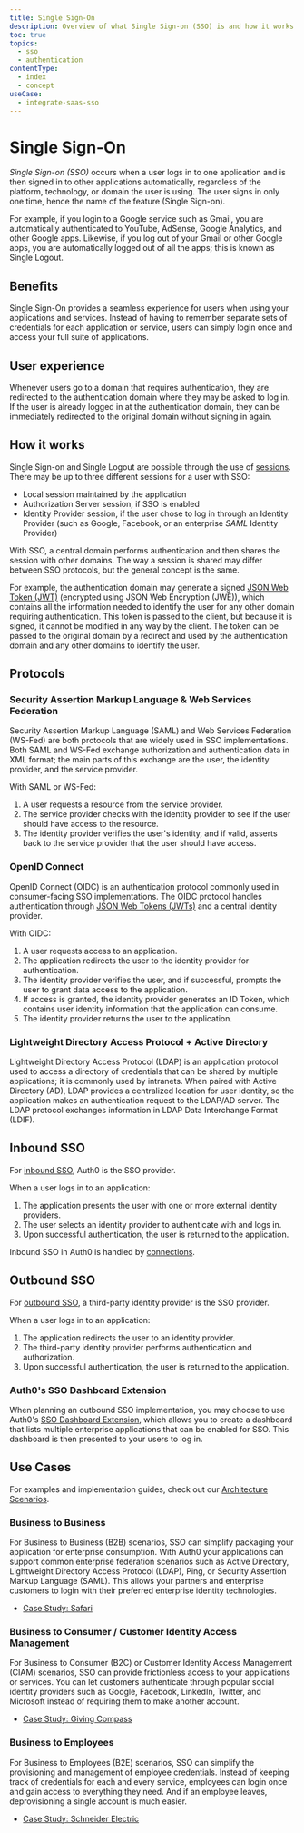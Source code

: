 ```yaml
---
title: Single Sign-On
description: Overview of what Single Sign-on (SSO) is and how it works.
toc: true
topics:
  - sso
  - authentication
contentType:
  - index
  - concept
useCase:
  - integrate-saas-sso
---
```


# Single Sign-On

<dfn data-key="single-sign-on">Single Sign-on (SSO)</dfn> occurs when a user logs in to one application and is then signed in to other applications automatically, regardless of the platform, technology, or domain the user is using. The user signs in only one time, hence the name of the feature (Single Sign-on).

For example, if you login to a Google service such as Gmail, you are automatically authenticated to YouTube, AdSense, Google Analytics, and other Google apps. Likewise, if you log out of your Gmail or other Google apps, you are automatically logged out of all the apps; this is known as Single Logout.

## Benefits

Single Sign-On provides a seamless experience for users when using your applications and services. Instead of having to remember separate sets of credentials for each application or service, users can simply login once and access your full suite of applications.

## User experience

Whenever users go to a domain that requires authentication, they are redirected to the authentication domain where they may be asked to log in. If the user is already logged in at the authentication domain, they can be immediately redirected to the original domain without signing in again.

## How it works

Single Sign-on and Single Logout are possible through the use of [sessions](/sessions). There may be up to three different sessions for a user with SSO:

* Local session maintained by the application
* Authorization Server session, if SSO is enabled
* Identity Provider session, if the user chose to log in through an Identity Provider (such as Google, Facebook, or an enterprise <dfn data-key="security-assertion-markup-language">SAML</dfn> Identity Provider)

With SSO, a central domain performs authentication and then shares the session with other domains. The way a session is shared may differ between SSO protocols, but the general concept is the same.

For example, the authentication domain may generate a signed [JSON Web Token (JWT)](/jwt) (encrypted using JSON Web Encryption (JWE)), which contains all the information needed to identify the user for any other domain requiring authentication. This token is passed to the client, but because it is signed, it cannot be modified in any way by the client. The token can be passed to the original domain by a redirect and used by the authentication domain and any other domains to identify the user.

## Protocols

### Security Assertion Markup Language & Web Services Federation

Security Assertion Markup Language (SAML) and Web Services Federation (WS-Fed) are both protocols that are widely used in SSO implementations. Both SAML and WS-Fed exchange authorization and authentication data in XML format; the main parts of this exchange are the user, the identity provider, and the service provider.

With SAML or WS-Fed:

1. A user requests a resource from the service provider.
2. The service provider checks with the identity provider to see if the user should have access to the resource. 
3. The identity provider verifies the user's identity, and if valid, asserts back to the service provider that the user should have access.

### OpenID Connect

OpenID Connect (OIDC) is an authentication protocol commonly used in consumer-facing SSO implementations. The OIDC protocol handles authentication through [JSON Web Tokens (JWTs)](/tokens/jwt) and a central identity provider.

With OIDC:

1. A user requests access to an application.
2. The application redirects the user to the identity provider for authentication.
3. The identity provider verifies the user, and if successful, prompts the user to grant data access to the application.
4. If access is granted, the identity provider generates an ID Token, which contains user identity information that the application can consume. 
5. The identity provider returns the user to the application.

### Lightweight Directory Access Protocol + Active Directory

Lightweight Directory Access Protocol (LDAP) is an application protocol used to access a directory of credentials that can be shared by multiple applications; it is commonly used by intranets. When paired with Active Directory (AD), LDAP provides a centralized location for user identity, so the application makes an authentication request to the LDAP/AD server. The LDAP protocol exchanges information in LDAP Data Interchange Format (LDIF).

## Inbound SSO

For [inbound SSO](/sso/current/inbound), Auth0 is the SSO provider. 

When a user logs in to an application:

1. The application presents the user with one or more external identity providers.
2. The user selects an identity provider to authenticate with and logs in.
3. Upon successful authentication, the user is returned to the application.

Inbound SSO in Auth0 is handled by [connections](/connections).

## Outbound SSO

For [outbound SSO](/sso/current/outbound), a third-party identity provider is the SSO provider. 

When a user logs in to an application:

1. The application redirects the user to an identity provider.
2. The third-party identity provider performs authentication and authorization.
3. Upon successful authentication, the user is returned to the application.

### Auth0's SSO Dashboard Extension

When planning an outbound SSO implementation, you may choose to use Auth0's [SSO Dashboard Extension](/extensions/sso-dashboard), which allows you to create a dashboard that lists multiple enterprise applications that can be enabled for SSO. This dashboard is then presented to your users to log in.

## Use Cases

For examples and implementation guides, check out our [Architecture Scenarios](/architecture-scenarios).

### Business to Business

For Business to Business (B2B) scenarios, SSO can simplify packaging your application for enterprise consumption. With Auth0 your applications can support common enterprise federation scenarios such as Active Directory, Lightweight Directory Access Protocol (LDAP), Ping, or Security Assertion Markup Language (SAML). This allows your partners and enterprise customers to login with their preferred enterprise identity technologies.

* [Case Study: Safari](https://auth0.com/learn/safari-case-study/)

### Business to Consumer / Customer Identity Access Management

For Business to Consumer (B2C) or Customer Identity Access Management (CIAM) scenarios, SSO can provide frictionless access to your applications or services. You can let customers authenticate through popular social identity providers such as Google, Facebook, LinkedIn, Twitter, and Microsoft instead of requiring them to make another account.

* [Case Study: Giving Compass](https://auth0.com/learn/giving-compass-case-study/)

### Business to Employees

For Business to Employees (B2E) scenarios, SSO can simplify the provisioning and management of employee credentials. Instead of keeping track of credentials for each and every service, employees can login once and gain access to everything they need. And if an employee leaves, deprovisioning a single account is much easier.

* [Case Study: Schneider Electric](https://auth0.com/learn/schneider-electric-case-study/)